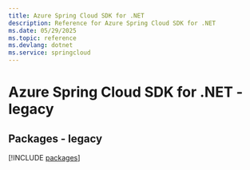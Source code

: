 ```yaml
---
title: Azure Spring Cloud SDK for .NET
description: Reference for Azure Spring Cloud SDK for .NET
ms.date: 05/29/2025
ms.topic: reference
ms.devlang: dotnet
ms.service: springcloud
---
```

# Azure Spring Cloud SDK for .NET - legacy
## Packages - legacy
[!INCLUDE [packages](spring-cloud-index.md)]